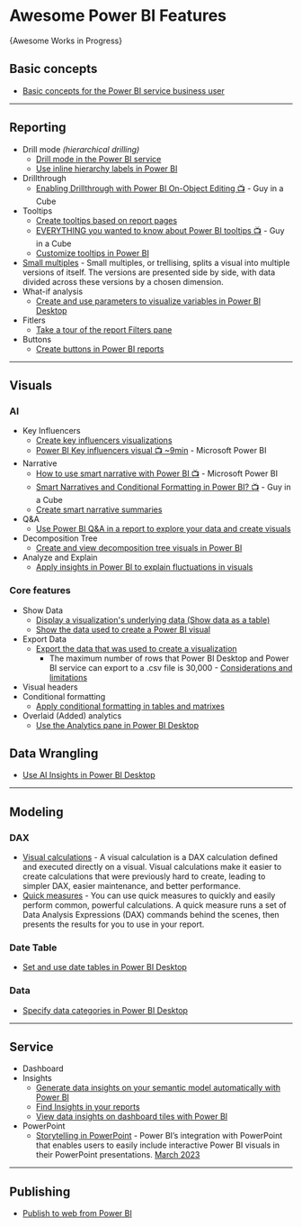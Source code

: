 # Awesome Power BI Features
{Awesome Works in Progress}

## Basic concepts
* [Basic concepts for the Power BI service business user](https://learn.microsoft.com/en-us/power-bi/consumer/end-user-basic-concepts)

-----

## Reporting
* Drill mode _(hierarchical drilling)_
  - [Drill mode in the Power BI service](https://learn.microsoft.com/en-us/power-bi/consumer/end-user-drill)
  - [Use inline hierarchy labels in Power BI](https://learn.microsoft.com/en-us/power-bi/create-reports/desktop-inline-hierarchy-labels)
* Drillthrough
  - [Enabling Drillthrough with Power BI On-Object Editing 📺](https://www.youtube.com/watch?v=eYxRHJ0hB_E) - Guy in a Cube
* Tooltips
  - [Create tooltips based on report pages](https://learn.microsoft.com/en-us/power-bi/create-reports/desktop-tooltips?tabs=powerbi-desktop)
  - [EVERYTHING you wanted to know about Power BI tooltips 📺](https://www.youtube.com/watch?v=z1Z1axRSMzM) - Guy in a Cube
  - [Customize tooltips in Power BI](https://learn.microsoft.com/en-us/power-bi/create-reports/desktop-custom-tooltips)
* [Small multiples](https://learn.microsoft.com/en-us/power-bi/visuals/power-bi-visualization-small-multiples) - Small multiples, or trellising, splits a visual into multiple versions of itself. The versions are presented side by side, with data divided across these versions by a chosen dimension.
* What-if analysis
  - [Create and use parameters to visualize variables in Power BI Desktop](https://learn.microsoft.com/en-us/power-bi/transform-model/desktop-what-if)
* Fitlers
  - [Take a tour of the report Filters pane](https://learn.microsoft.com/en-us/power-bi/consumer/end-user-report-filter)
* Buttons
  - [Create buttons in Power BI reports](https://learn.microsoft.com/en-us/power-bi/create-reports/desktop-buttons?tabs=powerbi-desktop)
-----

## Visuals
### AI
* Key Influencers
  - [Create key influencers visualizations](https://learn.microsoft.com/en-us/power-bi/visuals/power-bi-visualization-influencers)
  - [Power BI Key influencers visual 📺 ~9min](https://www.youtube.com/watch?v=fDb5zZ3xmxU) - Microsoft Power BI
* Narrative
  - [How to use smart narrative with Power BI 📺](https://www.youtube.com/watch?v=01UrT-z37sw) - Microsoft Power BI
  - [Smart Narratives and Conditional Formatting in Power BI? 📺](https://www.youtube.com/watch?v=ZaZyR3-1ru4) - Guy in a Cube
  - [Create smart narrative summaries](https://learn.microsoft.com/en-us/power-bi/visuals/power-bi-visualization-smart-narrative)
* Q&A
  - [Use Power BI Q&A in a report to explore your data and create visuals](https://learn.microsoft.com/en-us/power-bi/natural-language/power-bi-tutorial-q-and-a)
* Decomposition Tree
  - [Create and view decomposition tree visuals in Power BI](https://learn.microsoft.com/en-us/power-bi/visuals/power-bi-visualization-decomposition-tree)
* Analyze and Explain
  - [Apply insights in Power BI to explain fluctuations in visuals](https://learn.microsoft.com/en-us/power-bi/create-reports/desktop-insights)
    
### Core features
* Show Data
  - [Display a visualization's underlying data (Show data as a table)](https://learn.microsoft.com/en-us/power-bi/visuals/service-reports-show-data)
  - [Show the data used to create a Power BI visual](https://learn.microsoft.com/en-us/power-bi/create-reports/end-user-show-data)
* Export Data
  - [Export the data that was used to create a visualization](https://learn.microsoft.com/en-us/power-bi/visuals/power-bi-visualization-export-data)
    - The maximum number of rows that Power BI Desktop and Power BI service can export to a .csv file is 30,000 - [Considerations and limitations](https://learn.microsoft.com/en-us/power-bi/visuals/power-bi-visualization-export-data?tabs=powerbi-desktop#considerations-and-limitations)
* Visual headers
* Conditional formatting
  - [Apply conditional formatting in tables and matrixes](https://learn.microsoft.com/en-us/power-bi/create-reports/desktop-conditional-table-formatting)
* Overlaid (Added) analytics
  - [Use the Analytics pane in Power BI Desktop](https://learn.microsoft.com/en-us/power-bi/transform-model/desktop-analytics-pane)

## Data Wrangling
* [Use AI Insights in Power BI Desktop](https://learn.microsoft.com/en-us/power-bi/transform-model/desktop-ai-insights)

-----

## Modeling
### DAX
* [Visual calculations](https://learn.microsoft.com/en-us/power-bi/transform-model/desktop-visual-calculations-overview) - A visual calculation is a DAX calculation defined and executed directly on a visual. Visual calculations make it easier to create calculations that were previously hard to create, leading to simpler DAX, easier maintenance, and better performance.
* [Quick measures](https://learn.microsoft.com/en-us/power-bi/transform-model/desktop-quick-measures) - You can use quick measures to quickly and easily perform common, powerful calculations. A quick measure runs a set of Data Analysis Expressions (DAX) commands behind the scenes, then presents the results for you to use in your report. 

### Date Table
* [Set and use date tables in Power BI Desktop](https://learn.microsoft.com/en-us/power-bi/transform-model/desktop-date-tables)

### Data
* [Specify data categories in Power BI Desktop](https://learn.microsoft.com/en-us/power-bi/transform-model/desktop-data-categorization)

-----

## Service
* Dashboard
* Insights
  - [Generate data insights on your semantic model automatically with Power BI](https://learn.microsoft.com/en-us/power-bi/create-reports/service-insights)
  - [Find Insights in your reports](https://learn.microsoft.com/en-us/power-bi/create-reports/insights)
  - [View data insights on dashboard tiles with Power BI](https://learn.microsoft.com/en-us/power-bi/consumer/end-user-insights)
* PowerPoint
  - [Storytelling in PowerPoint](https://learn.microsoft.com/en-us/power-bi/collaborate-share/service-power-bi-powerpoint-add-in-about) - Power BI’s integration with PowerPoint that enables users to easily include interactive Power BI visuals in their PowerPoint presentations. [March 2023](https://powerbi.microsoft.com/en-us/blog/power-bi-march-2023-feature-summary/#post-22359-_Toc128998044)

-----

## Publishing
* [Publish to web from Power BI](https://learn.microsoft.com/en-us/power-bi/collaborate-share/service-publish-to-web)
